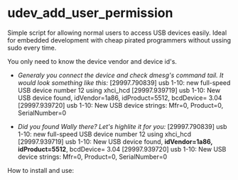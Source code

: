 # udev_add_user_permission
Simple script for allowing normal users to access USB devices easily. Ideal for embedded development with cheap pirated programmers without ussing sudo every time.

You only need to know the device vendor and device id's.
- *Generaly you connect the device and check dmesg's command tail. It would look something like this:*
[29997.790839] usb 1-10: new full-speed USB device number 12 using xhci_hcd
[29997.939719] usb 1-10: New USB device found, idVendor=1a86, idProduct=5512, bcdDevice= 3.04
[29997.939720] usb 1-10: New USB device strings: Mfr=0, Product=0, SerialNumber=0

 - *Did you found Wally there? Let's highlite it for you:*
[29997.790839] usb 1-10: new full-speed USB device number 12 using xhci_hcd
[29997.939719] usb 1-10: New USB device found, **idVendor=1a86, idProduct=5512**, bcdDevice= 3.04
[29997.939720] usb 1-10: New USB device strings: Mfr=0, Product=0, SerialNumber=0

How to install and use:
